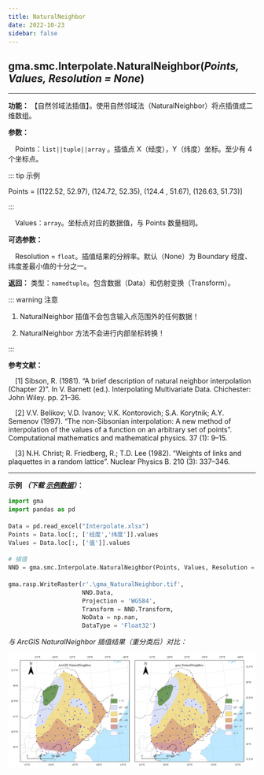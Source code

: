 ```yaml
---
title: NaturalNeighbor
date: 2022-10-23
sidebar: false
---
```


## gma.smc.Interpolate.**NaturalNeighbor**(*Points, Values, Resolution = None*)<Badge text="1.1.0 +"/>
---

**功能：** 【自然邻域法插值】。使用自然邻域法（NaturalNeighbor）将点插值成二维数组。

**参数：**

&emsp;Points：`list||tuple||array` 。插值点 X（经度），Y（纬度）坐标。至少有 4 个坐标点。

::: tip 示例

Points = [(122.52,  52.97), (124.72,  52.35), (124.4 ,  51.67), (126.63,  51.73)]

:::

&emsp;Values：`array`。坐标点对应的数据值，与 Points 数量相同。

**可选参数：**

&emsp;Resolution = `float`。插值结果的分辨率。默认（None）为 Boundary 经度、纬度差最小值的十分之一。

**返回：** 类型：`namedtuple`。包含数据（Data）和仿射变换（Transform）。

::: warning 注意

1. NaturalNeighbor 插值不会包含输入点范围外的任何数据！

2. NaturalNeighbor 方法不会进行内部坐标转换！

:::

**参考文献：**

&emsp;[1] Sibson, R. (1981). “A brief description of natural neighbor interpolation (Chapter 2)”. In V. Barnett (ed.). Interpolating Multivariate Data. Chichester: John Wiley. pp. 21–36.

&emsp;[2] V.V. Belikov; V.D. Ivanov; V.K. Kontorovich; S.A. Korytnik; A.Y. Semenov (1997). “The non-Sibsonian interpolation: A new method of interpolation of the values of a function on an arbitrary set of points”. Computational mathematics and mathematical physics. 37 (1): 9–15.            

&emsp;[3] N.H. Christ; R. Friedberg, R.; T.D. Lee (1982). “Weights of links and plaquettes in a random lattice”. Nuclear Physics B. 210 (3): 337–346. 

---

**示例 *（下载 [示例数据](/smc/Interpolate.xlsx)）*：**

```python
import gma
import pandas as pd

Data = pd.read_excel("Interpolate.xlsx")
Points = Data.loc[:, ['经度','纬度']].values
Values = Data.loc[:, ['值']].values

# 插值
NND = gma.smc.Interpolate.NaturalNeighbor(Points, Values, Resolution = 0.05)

gma.rasp.WriteRaster(r'.\gma_NaturalNeighbor.tif',
                     NND.Data,
                     Projection = 'WGS84',
                     Transform = NND.Transform, 
                     NoData = np.nan,
                     DataType = 'Float32')
```

*与 ArcGIS NaturalNeighbor 插值结果（重分类后）对比：*

![fdg](/smc/NaturalNeighbor.webp)

